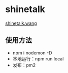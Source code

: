 # shinetalk
[shinetalk.wang](http://shinetalk.wang)
## 使用方法
* npm i nodemon -D
* 本地运行：npm run local
* 发布：pm2 